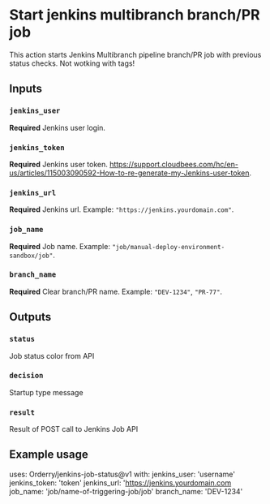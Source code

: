 # Start jenkins multibranch branch/PR job 

This action starts Jenkins Multibranch pipeline branch/PR job with previous status checks. Not wotking with tags!

## Inputs

### `jenkins_user`
**Required** Jenkins user login.
### `jenkins_token`
**Required** Jenkins user token. https://support.cloudbees.com/hc/en-us/articles/115003090592-How-to-re-generate-my-Jenkins-user-token.
### `jenkins_url`
**Required** Jenkins url. Example: `"https://jenkins.yourdomain.com"`.
### `job_name`
**Required** Job name. Example: `"job/manual-deploy-environment-sandbox/job"`.
### `branch_name`
**Required** Clear branch/PR name. Example: `"DEV-1234"`, `"PR-77"`.

## Outputs

### `status`
Job status color from API
### `decision`
Startup type message
### `result`
Result of POST call to Jenkins Job API
## Example usage

uses: Orderry/jenkins-job-status@v1
with:
  jenkins_user: 'username'
  jenkins_token: 'token'
  jenkins_url: 'https://jenkins.yourdomain.com
  job_name: 'job/name-of-triggering-job/job'
  branch_name: 'DEV-1234'